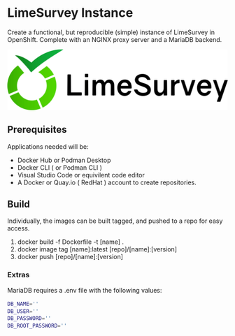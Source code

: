# LimeSurvey Instance

Create a functional, but reproducible (simple) instance of LimeSurvey in OpenShift. Complete with an NGINX proxy server and a MariaDB backend.

![Stack](ls.webp)
 
## Prerequisites

Applications needed will be:

- Docker Hub or Podman Desktop
- Docker CLI ( or Podman CLI )
- Visual Studio Code or equivilent code editor
- A Docker or Quay.io ( RedHat ) account to create repositories.

## Build

Individually, the images can be built tagged, and pushed to a repo for easy access.

1. docker build -f Dockerfile -t [name] .
2. docker image tag [name]:latest [repo]/[name]:[version]
3. docker push [repo]/[name]:[version]

### Extras

MariaDB requires a .env file with the following values:

```bash
DB_NAME=''
DB_USER=''
DB_PASSWORD=''
DB_ROOT_PASSWORD=''